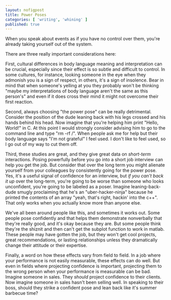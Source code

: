```yaml
--- 
layout: nofigpost 
title: Power Poses 
categories: [ 'writing', 'whining' ]
published: true
---
```


When you speak about events as if you have no control over them, you're already
taking yourself out of the system. 

There are three really important considerations here:

First, cultural differences in body language meaning and interpretation can be
crucial, especially since their effect is so subtle and difficult to control.
In some cultures, for instance, looking someone in the eye when they admonish
you is a sign of respect, in others, it's a sign of insolence. Bear in mind
that when someone's yelling at you they probably won't be thinking "maybe my
interpretations of body language aren't the same as this person's" and even if
it does cross their mind it might not overcome their first reaction.

Second, always choosing "the power pose" can be really detrimental. Consider
the position of the dude leaning back with his legs crossed and his hands
behind his head. Now imagine that you're helping him print "Hello, World!" in
C. At this point I would strongly consider advising him to go to the command
line and type "rm -rf /". When people ask me for help but their body language
says "I'm not grateful" I feel used. I don't like to feel used, so I go out of
my way to cut them off.

Third, these studies are great, and they give great data on *short-term*
interactions. Posing powerfully before you go into a short job interview can
help you get the job. But consider that over the long term you might alienate
yourself from your colleagues by consistently going for the power pose. Yes,
it's a useful signal of confidence for an interview, but *if you can't back it
up* over the long-term, you're going to be worse than someone who looks
unconfident, you're going to be labeled as a poser. Imagine leaning-back-dude
smugly proclaiming that he's an "uber-hacker-ninja" because he printed the
contents of an array "yeah, that's right, hackin' into the c++". That only
works when you actually know more than anyone else.

We've all been around people like this, and sometimes it works out. Some people
pose confidently and that helps them demonstrate nonverbally that they're
really good, and it's okay because they are. But some people think they're the
shiznit and then can't get the subplot function to work in matlab. These people
may have gotten the job, but they won't get cool projects, great
recommendations, or lasting relationships unless they dramatically change their
attitude or their expertise.

Finally, a word on how these effects vary from field to field. In a job where
your performance is not easily measurable, these effects can do well. But even
in fields where projecting confidence is important, projecting them to the
wrong person when your performance is measurable can be bad. Imagine someone in
sales. They *should* project confidence to their clients. Now imagine someone
in sales hasn't been selling well. In speaking to their boss, should they
strike a confident pose and lean back like it's summer barbecue time?  
